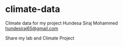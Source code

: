 # climate-data
Climate data for my project
Hundesa Siraj Mohammed
hundesiraj65@gmail.com

Share my lab and Climate Project
